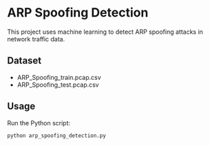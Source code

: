 # ARP Spoofing Detection

This project uses machine learning to detect ARP spoofing attacks in network traffic data.

## Dataset

- ARP_Spoofing_train.pcap.csv
- ARP_Spoofing_test.pcap.csv

## Usage

Run the Python script:

```bash
python arp_spoofing_detection.py
